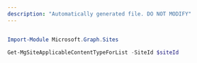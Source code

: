 ```yaml
---
description: "Automatically generated file. DO NOT MODIFY"
---
```


```powershell

Import-Module Microsoft.Graph.Sites

Get-MgSiteApplicableContentTypeForList -SiteId $siteId

```